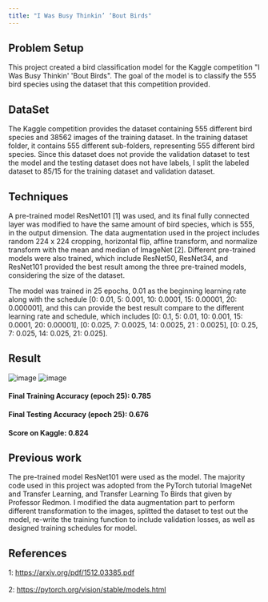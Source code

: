 ```yaml
---
title: "I Was Busy Thinkin’ ‘Bout Birds"
---
```

## Problem Setup
This project created a bird classification model for the Kaggle competition "I Was Busy Thinkin' 'Bout Birds". The goal of the model is to classify the 555 bird species using the dataset that this competition provided.
## DataSet
The Kaggle competition provides the dataset containing 555 different bird species and 38562 images of the training dataset. In the training dataset folder, it contains 555 different sub-folders, representing 555 different bird species. Since this dataset does not provide the validation dataset to test the model and the testing dataset does not have labels, I split the labeled dataset to 85/15 for the training dataset and validation dataset.
## Techniques
A pre-trained model ResNet101 [1] was used, and its final fully connected layer was modified to have the same amount of bird species, which is 555, in the output dimension. The data augmentation used in the project includes random 224 x 224 cropping, horizontal flip, affine transform, and normalize transform with the mean and median of ImageNet [2]. Different pre-trained models were also trained, which include ResNet50, ResNet34, and ResNet101 provided the best result among the three pre-trained models, considering the size of the dataset. 

The model was trained in 25 epochs, 0.01 as the beginning learning rate along with the schedule [0: 0.01, 5: 0.001, 10: 0.0001, 15: 0.00001, 20: 0.000001], and this can provide the best result compare to the different learning rate and schedule, which includes [0: 0.1, 5: 0.01, 10: 0.001, 15: 0.0001, 20: 0.00001],  [0: 0.025, 7: 0.0025, 14: 0.0025, 21 : 0.0025],  [0: 0.25, 7: 0.025, 14: 0.025, 21: 0.025].          

## Result
![image](https://user-images.githubusercontent.com/97132692/172105010-7a0b7424-9c98-4e6d-b85e-16c5121c0f60.png)
![image](https://user-images.githubusercontent.com/97132692/172109812-67792018-38e6-4c38-982d-354dc30d1158.png)

#### Final Training Accuracy (epoch 25): 0.785
#### Final Testing Accuracy (epoch 25): 0.676
#### Score on Kaggle: 0.824

## Previous work
The pre-trained model ResNet101 were used as the model. The majority code used in this project was adopted from the PyTorch tutorial ImageNet and Transfer Learning, and Transfer Learning To Birds that given by Professor Redmon. I modified the data augmentation part to perform different transformation to the images, splitted the dataset to test out the model, re-write the training function to include validation losses, as well as designed training schedules for model. 

## References
1: https://arxiv.org/pdf/1512.03385.pdf <br> <br>
2: https://pytorch.org/vision/stable/models.html
